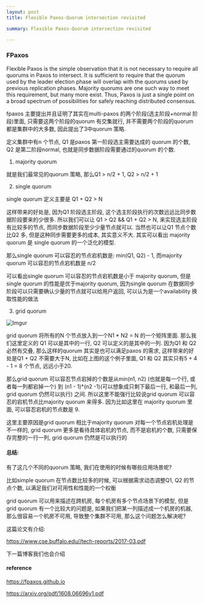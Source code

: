 ```yaml
---
layout: post
title: Flexible Paxos-Quorum intersection revisited

summary: Flexible Paxos-Quorum intersection revisited

---
```


### FPaxos

Flexible Paxos is the simple observation that it is not necessary to 
require all quorums in Paxos to intersect. It is sufficient to require 
that the quorum used by the leader election phase will overlap with the quorums used by previous replication phases. Majority quorums are one such way to meet this requirement, but many more exist. Thus, Paxos is just a single point on a broad spectrum of possibilities for safely reaching distributed consensus.

fpaxos 主要提出并且证明了其实在multi-paxos 的两个阶段(选主阶段+normal 阶段)里面,  只需要这两个阶段的quorum 有交集就行, 并不需要两个阶段的quorum 都是集群中的大多数, 因此提出了3中quorum 策略. 

定义集群中有n 个节点, Q1 是paxos 第一阶段选主需要达成的 quorum 的个数, Q2 是第二阶段normal, 也就是同步数据阶段需要通过的quorum 的个数.

1. majority quorum

就是我们最常见的quorum 策略,  那么Q1 > n/2 + 1, Q2 > n/2 + 1

2. single quorum

single quorum 定义主要是 Q1 + Q2 > N

这样带来的好处是, 因为Q1 阶段选主阶段, 这个选主阶段执行的次数远远比同步数据阶段要来的少很多. 所以我们可以让 Q1 > Q2 && Q1 + Q2 > N, 来实现选主阶段有比较多的节点, 而同步数据阶段至少少量节点就可以.  当然也可以让Q1 节点个数比Q2 多, 但是这种同步需要更多的成本, 其实意义不大. 其实可以看出 majority quorum 是 single quorum 的一个泛化的模型.

那么single quorum 可以容忍的节点宕机数是: min(Q1, Q2) - 1, 而majority quorum 可以容忍的节点宕机数是 n/2

可以看出single quorum 可以容忍的节点宕机数是小于 majority quorum, 但是single quorum 的性能是优于majority quorum, 因为single quorum 在数据同步阶段可以只需要确认少量的节点就可以给用户返回, 可以认为是一个availability 换取性能的做法

3. grid quorum

![Imgur](https://i.imgur.com/yurTroD.jpg)

grid quorum 将所有的N 个节点放入到一个N1 * N2 = N 的一个矩阵里面. 那么我们这里定义的 Q1 可以是其中的一行, Q2 可以定义的是其中的一列.  因为Q1 和 Q2 必然有交叠, 那么这样的quorum 其实是也可以满足paxos 的需求, 这样带来的好处是Q1 + Q2 不需要大于N, 比如在上图的这个例子里面, Q1 和 Q2 其实只有5 + 4 - 1 = 8 个节点, 远远小于20. 

那么grid quorum 可以容忍节点宕掉的个数是从min(n1, n2) (也就是每一个行, 或者每一列都宕掉一个) 到 (n1 - 1)*(n2 -1)(可以想象成只剩下最后一行, 和最后一列, grid quorum 仍然可以执行) 之间. 所以这里不能强行比较说grid quorum 可以容忍的宕机节点比majority quorum 来得多. 因为比如这里在 majority quorum 里面, 可以容忍宕机的节点数是 9.  

这里主要原因是grid quorum 相比于majority quorum 对每一个节点宕机处理是不一样的,  grid quorum 更多是看待具体宕机的节点, 而不是宕机的个数, 只需要保存完整的一行一列, grid quorum 仍然是可以执行的



#### 总结:

有了这几个不同的quorum 策略, 我们在使用的时候有哪些应用场景呢? 

比如simple quorum 在节点数比较多的时候, 可以根据需求动态调整Q1, Q2 的节点个数, 以满足我们对可用性和性能的一个权衡

grid quorum 可以用来描述在跨机房, 每个机房有多个节点场景下的模型, 但是grid quorum 有一个比较大的问题是, 如果我们把某一列描述成一个机房的机器, 那么很容易一个机房不可用, 导致整个集群不可用, 那么这个问题怎么解决呢?

这篇论文有介绍:

https://www.cse.buffalo.edu//tech-reports/2017-03.pdf

下一篇博客我们也会介绍

#### reference

https://fpaxos.github.io

https://arxiv.org/pdf/1608.06696v1.pdf




